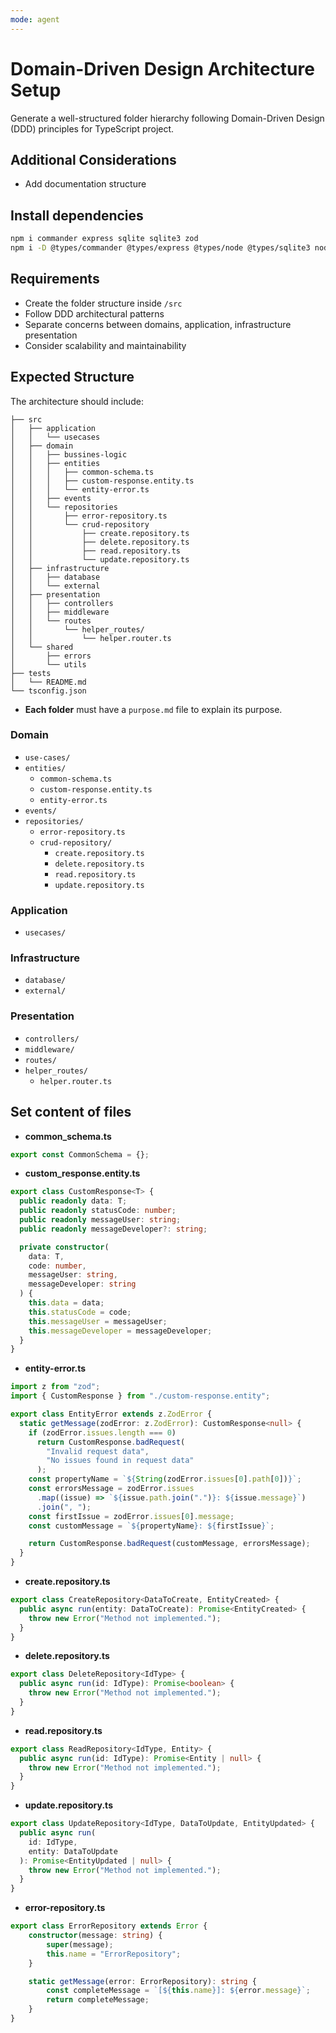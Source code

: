 ```yaml
---
mode: agent
---
```


# Domain-Driven Design Architecture Setup

Generate a well-structured folder hierarchy following Domain-Driven Design (DDD) principles for TypeScript project.

## Additional Considerations

- Add documentation structure

## Install dependencies

```bash
npm i commander express sqlite sqlite3 zod
npm i -D @types/commander @types/express @types/node @types/sqlite3 nodemon ts-node typescript
```

## Requirements

- Create the folder structure inside `/src`
- Follow DDD architectural patterns
- Separate concerns between domains, application, infrastructure presentation
- Consider scalability and maintainability

## Expected Structure

The architecture should include:

```
├── src
│   ├── application
│   │   └── usecases
│   ├── domain
│   │   ├── bussines-logic
│   │   ├── entities
│   │   │   ├── common-schema.ts
│   │   │   ├── custom-response.entity.ts
│   │   │   └── entity-error.ts
│   │   ├── events
│   │   └── repositories
│   │       ├── error-repository.ts
│   │       └── crud-repository
│   │           ├── create.repository.ts
│   │           ├── delete.repository.ts
│   │           ├── read.repository.ts
│   │           └── update.repository.ts
│   ├── infrastructure
│   │   ├── database
│   │   └── external
│   ├── presentation
│   │   ├── controllers
│   │   ├── middleware
│   │   └── routes
│   │       └── helper_routes/
│   │           └── helper.router.ts
│   └── shared
│       ├── errors
│       └── utils
├── tests
│   └── README.md
└── tsconfig.json
```

- **Each folder** must have a `purpose.md` file to explain its purpose.

### **Domain**

- `use-cases/`
- `entities/`
  - `common-schema.ts`
  - `custom-response.entity.ts`
  - `entity-error.ts`
- `events/`
- `repositories/`
  - `error-repository.ts`
  - `crud-repository/`
    - `create.repository.ts`
    - `delete.repository.ts`
    - `read.repository.ts`
    - `update.repository.ts`

### **Application**

- `usecases/`

### **Infrastructure**

- `database/`
- `external/`

### **Presentation**

- `controllers/`
- `middleware/`
- `routes/`
- `helper_routes/`
  - `helper.router.ts`

## Set content of files

- **common_schema.ts**

```typescript
export const CommonSchema = {};
```

- **custom_response.entity.ts**

```typescript
export class CustomResponse<T> {
  public readonly data: T;
  public readonly statusCode: number;
  public readonly messageUser: string;
  public readonly messageDeveloper?: string;

  private constructor(
    data: T,
    code: number,
    messageUser: string,
    messageDeveloper: string
  ) {
    this.data = data;
    this.statusCode = code;
    this.messageUser = messageUser;
    this.messageDeveloper = messageDeveloper;
  }
}
```

- **entity-error.ts**

```typescript
import z from "zod";
import { CustomResponse } from "./custom-response.entity";

export class EntityError extends z.ZodError {
  static getMessage(zodError: z.ZodError): CustomResponse<null> {
    if (zodError.issues.length === 0)
      return CustomResponse.badRequest(
        "Invalid request data",
        "No issues found in request data"
      );
    const propertyName = `${String(zodError.issues[0].path[0])}`;
    const errorsMessage = zodError.issues
      .map((issue) => `${issue.path.join(".")}: ${issue.message}`)
      .join(", ");
    const firstIssue = zodError.issues[0].message;
    const customMessage = `${propertyName}: ${firstIssue}`;

    return CustomResponse.badRequest(customMessage, errorsMessage);
  }
}
```

- **create.repository.ts**

```typescript
export class CreateRepository<DataToCreate, EntityCreated> {
  public async run(entity: DataToCreate): Promise<EntityCreated> {
    throw new Error("Method not implemented.");
  }
}
```

- **delete.repository.ts**

```typescript
export class DeleteRepository<IdType> {
  public async run(id: IdType): Promise<boolean> {
    throw new Error("Method not implemented.");
  }
}
```

- **read.repository.ts**

```typescript
export class ReadRepository<IdType, Entity> {
  public async run(id: IdType): Promise<Entity | null> {
    throw new Error("Method not implemented.");
  }
}
```

- **update.repository.ts**

```typescript
export class UpdateRepository<IdType, DataToUpdate, EntityUpdated> {
  public async run(
    id: IdType,
    entity: DataToUpdate
  ): Promise<EntityUpdated | null> {
    throw new Error("Method not implemented.");
  }
}
```

- **error-repository.ts**

```typescript
export class ErrorRepository extends Error {
    constructor(message: string) {
        super(message);
        this.name = "ErrorRepository";
    }

    static getMessage(error: ErrorRepository): string {
        const completeMessage = `[${this.name}]: ${error.message}`;
        return completeMessage;
    }
}
```
